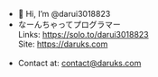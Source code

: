 - 👋 Hi, I’m @darui3018823
- なーんちゃってプログラマー<br>
  Links: https://solo.to/darui3018823<br>
  Site: https://daruks.com<br><br>
- Contact at: [contact@daruks.com](mailto:contact@daruks.com)

